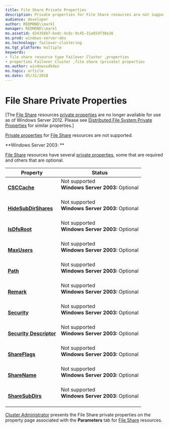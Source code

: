 ```yaml
---
title: File Share Private Properties
description: Private properties for File Share resources are not supported.
audience: developer
author: REDMOND\\markl
manager: REDMOND\\markl
ms.assetid: d24358b7-bedc-4c8c-9c45-31a659f38e26
ms.prod: windows-server-dev
ms.technology: failover-clustering
ms.tgt_platform: multiple
keywords:
- file share resource type Failover Cluster ,properties
- properties Failover Cluster ,file share (private) properties
ms.author: windowssdkdev
ms.topic: article
ms.date: 05/31/2018
---
```


# File Share Private Properties

\[The [File Share](file-share.md) resources [private properties](private-properties.md) are no longer available for use as of Windows Server 2012. Please see [Distributed File System Private Properties](distributed-file-system-private-properties.md) for similar properties.\]

[Private properties](private-properties.md) for [File Share](file-share.md) resources are not supported.

**Windows Server 2003:  **

[File Share](file-share.md) resources have several [private properties](private-properties.md), some that are required and others that are optional.



| Property                                                                  | Status                                                                            |
|---------------------------------------------------------------------------|-----------------------------------------------------------------------------------|
| [**CSCCache**](file-shares-csccache.md)<br/>                       | Not supported<br/> **Windows Server 2003:** Optional<br/> <br/> |
| [**HideSubDirShares**](file-shares-hidesubdirshares.md)<br/>       | Not supported<br/> **Windows Server 2003:** Optional<br/> <br/> |
| [**IsDfsRoot**](file-shares-isdfsroot.md)<br/>                     | Not supported<br/> **Windows Server 2003:** Optional<br/> <br/> |
| [**MaxUsers**](file-shares-maxusers.md)<br/>                       | Not supported<br/> **Windows Server 2003:** Optional<br/> <br/> |
| [**Path**](file-shares-path.md)<br/>                               | Not supported<br/> **Windows Server 2003:** Optional<br/> <br/> |
| [**Remark**](file-shares-remark.md)<br/>                           | Not supported<br/> **Windows Server 2003:** Optional<br/> <br/> |
| [**Security**](file-shares-security.md)<br/>                       | Not supported<br/> **Windows Server 2003:** Optional<br/> <br/> |
| [**Security Descriptor**](file-shares-security-descriptor.md)<br/> | Not supported<br/> **Windows Server 2003:** Optional<br/> <br/> |
| [**ShareFlags**](shareflags.md)<br/>                               | Not supported<br/> **Windows Server 2003:** Optional<br/> <br/> |
| [**ShareName**](file-shares-sharename.md)<br/>                     | Not supported<br/> **Windows Server 2003:** Optional<br/> <br/> |
| [**ShareSubDirs**](file-shares-sharesubdirs.md)<br/>               | Not supported<br/> **Windows Server 2003:** Optional<br/> <br/> |



 

[Cluster Administrator](cluster-administrator.md) presents the File Share private properties on the property page associated with the **Parameters** tab for [File Share](file-share.md) resources.

 

 





